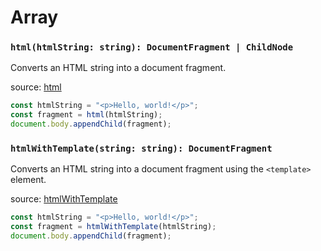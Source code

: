 # Array

### `html(htmlString: string): DocumentFragment | ChildNode`

Converts an HTML string into a document fragment.

source: [html](../src/ts/html.ts#html)

```typescript
const htmlString = "<p>Hello, world!</p>";
const fragment = html(htmlString);
document.body.appendChild(fragment);
```

### `htmlWithTemplate(string: string): DocumentFragment`

Converts an HTML string into a document fragment using the `<template>` element.

source: [htmlWithTemplate](../src/ts/html.ts#htmlWithTemplate)

```typescript
const htmlString = "<p>Hello, world!</p>";
const fragment = htmlWithTemplate(htmlString);
document.body.appendChild(fragment);
```
